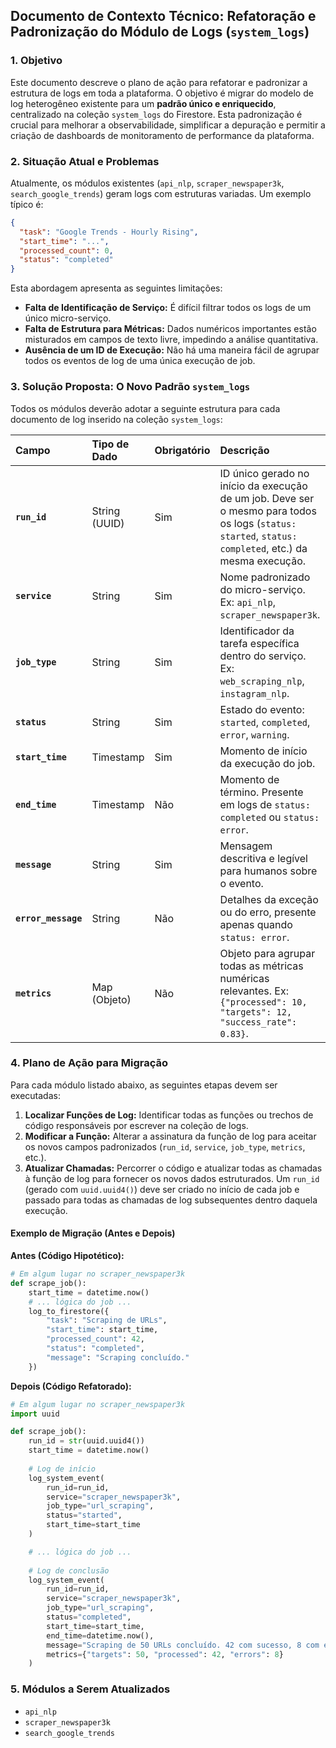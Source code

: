## **Documento de Contexto Técnico: Refatoração e Padronização do Módulo de Logs (`system_logs`)**

### 1. Objetivo

Este documento descreve o plano de ação para refatorar e padronizar a estrutura de logs em toda a plataforma. O objetivo é migrar do modelo de log heterogêneo existente para um **padrão único e enriquecido**, centralizado na coleção `system_logs` do Firestore. Esta padronização é crucial para melhorar a observabilidade, simplificar a depuração e permitir a criação de dashboards de monitoramento de performance da plataforma.

### 2. Situação Atual e Problemas

Atualmente, os módulos existentes (`api_nlp`, `scraper_newspaper3k`, `search_google_trends`) geram logs com estruturas variadas. Um exemplo típico é:

```json
{
  "task": "Google Trends - Hourly Rising",
  "start_time": "...",
  "processed_count": 0,
  "status": "completed"
}
```

Esta abordagem apresenta as seguintes limitações:
*   **Falta de Identificação de Serviço:** É difícil filtrar todos os logs de um único micro-serviço.
*   **Falta de Estrutura para Métricas:** Dados numéricos importantes estão misturados em campos de texto livre, impedindo a análise quantitativa.
*   **Ausência de um ID de Execução:** Não há uma maneira fácil de agrupar todos os eventos de log de uma única execução de job.

### 3. Solução Proposta: O Novo Padrão `system_logs`

Todos os módulos deverão adotar a seguinte estrutura para cada documento de log inserido na coleção `system_logs`:

| Campo | Tipo de Dado | Obrigatório | Descrição |
| :--- | :--- | :--- | :--- |
| **`run_id`** | String (UUID) | Sim | ID único gerado no início da execução de um job. Deve ser o mesmo para todos os logs (`status: started`, `status: completed`, etc.) da mesma execução. |
| **`service`** | String | Sim | Nome padronizado do micro-serviço. Ex: `api_nlp`, `scraper_newspaper3k`. |
| **`job_type`** | String | Sim | Identificador da tarefa específica dentro do serviço. Ex: `web_scraping_nlp`, `instagram_nlp`. |
| **`status`** | String | Sim | Estado do evento: `started`, `completed`, `error`, `warning`. |
| **`start_time`** | Timestamp | Sim | Momento de início da execução do job. |
| **`end_time`** | Timestamp | Não | Momento de término. Presente em logs de `status: completed` ou `status: error`. |
| **`message`** | String | Sim | Mensagem descritiva e legível para humanos sobre o evento. |
| **`error_message`** | String | Não | Detalhes da exceção ou do erro, presente apenas quando `status: error`. |
| **`metrics`** | Map (Objeto) | Não | Objeto para agrupar todas as métricas numéricas relevantes. Ex: `{"processed": 10, "targets": 12, "success_rate": 0.83}`. |

### 4. Plano de Ação para Migração

Para cada módulo listado abaixo, as seguintes etapas devem ser executadas:

1.  **Localizar Funções de Log:** Identificar todas as funções ou trechos de código responsáveis por escrever na coleção de logs.
2.  **Modificar a Função:** Alterar a assinatura da função de log para aceitar os novos campos padronizados (`run_id`, `service`, `job_type`, `metrics`, etc.).
3.  **Atualizar Chamadas:** Percorrer o código e atualizar todas as chamadas à função de log para fornecer os novos dados estruturados. Um `run_id` (gerado com `uuid.uuid4()`) deve ser criado no início de cada job e passado para todas as chamadas de log subsequentes dentro daquela execução.

#### **Exemplo de Migração (Antes e Depois)**

**Antes (Código Hipotético):**

```python
# Em algum lugar no scraper_newspaper3k
def scrape_job():
    start_time = datetime.now()
    # ... lógica do job ...
    log_to_firestore({
        "task": "Scraping de URLs",
        "start_time": start_time,
        "processed_count": 42,
        "status": "completed",
        "message": "Scraping concluído."
    })
```

**Depois (Código Refatorado):**

```python
# Em algum lugar no scraper_newspaper3k
import uuid

def scrape_job():
    run_id = str(uuid.uuid4())
    start_time = datetime.now()
    
    # Log de início
    log_system_event(
        run_id=run_id,
        service="scraper_newspaper3k",
        job_type="url_scraping",
        status="started",
        start_time=start_time
    )

    # ... lógica do job ...
    
    # Log de conclusão
    log_system_event(
        run_id=run_id,
        service="scraper_newspaper3k",
        job_type="url_scraping",
        status="completed",
        start_time=start_time,
        end_time=datetime.now(),
        message="Scraping de 50 URLs concluído. 42 com sucesso, 8 com erro.",
        metrics={"targets": 50, "processed": 42, "errors": 8}
    )
```

### 5. Módulos a Serem Atualizados

*   `api_nlp`
*   `scraper_newspaper3k`
*   `search_google_trends`